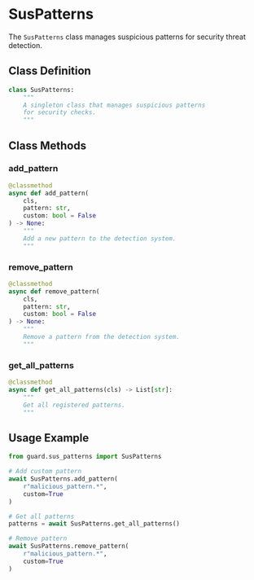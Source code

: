 # SusPatterns

The `SusPatterns` class manages suspicious patterns for security threat detection.

## Class Definition

```python
class SusPatterns:
    """
    A singleton class that manages suspicious patterns
    for security checks.
    """
```

## Class Methods

### add_pattern

```python
@classmethod
async def add_pattern(
    cls,
    pattern: str,
    custom: bool = False
) -> None:
    """
    Add a new pattern to the detection system.
    """
```

### remove_pattern

```python
@classmethod
async def remove_pattern(
    cls,
    pattern: str,
    custom: bool = False
) -> None:
    """
    Remove a pattern from the detection system.
    """
```

### get_all_patterns

```python
@classmethod
async def get_all_patterns(cls) -> List[str]:
    """
    Get all registered patterns.
    """
```

## Usage Example

```python
from guard.sus_patterns import SusPatterns

# Add custom pattern
await SusPatterns.add_pattern(
    r"malicious_pattern.*",
    custom=True
)

# Get all patterns
patterns = await SusPatterns.get_all_patterns()

# Remove pattern
await SusPatterns.remove_pattern(
    r"malicious_pattern.*",
    custom=True
)
``` 